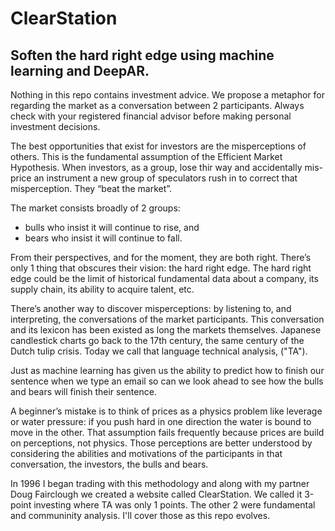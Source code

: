 # ClearStation

## Soften the hard right edge using machine learning and DeepAR.

Nothing in this repo contains investment advice. We propose a metaphor for regarding the market as a conversation between 2 participants. Always check with your registered financial advisor before making personal investment decisions. 

The best opportunities that exist for investors are the misperceptions of others. This is the fundamental assumption of the Efficient Market Hypothesis. When investors, as a group, lose thir way and accidentally mis-price an instrument a new group of speculators rush in to correct that misperception. They “beat the market”. 

The market consists broadly of 2 groups: 

* bulls who insist it will continue to rise, and 
* bears who insist it will continue to fall. 

From their perspectives, and for the moment, they are both right. There’s only 1 thing that obscures their vision: the hard right edge. The hard right edge could be the limit of historical fundamental data about a company, its supply chain, its ability to acquire talent, etc. 

There’s another way to discover misperceptions: by listening to, and interpreting, the conversations of the market participants. This conversation and its lexicon has been existed as long the markets themselves. Japanese candlestick charts go back to the 17th century, the same century of the Dutch tulip crisis. Today we call that language technical analysis, ("TA"). 

Just as machine learning has given us the ability to predict how to finish our sentence when we type an email so can we look ahead to see how the bulls and bears will finish their sentence. 

A beginner’s mistake is to think of prices as a physics problem like leverage or water pressure: if you push hard in one direction the water is bound to move in the other. That assumption fails frequently because prices are build on perceptions, not physics. Those perceptions are better understood by considering the abilities and motivations of the participants in that conversation, the investors, the bulls and bears. 

In 1996 I began trading with this methodology and along with my partner Doug Fairclough we created a website called ClearStation. We called it 3-point investing where TA
 was only 1 points. The other 2 were fundamental and communinity analysis. I'll cover those as this repo evolves. 